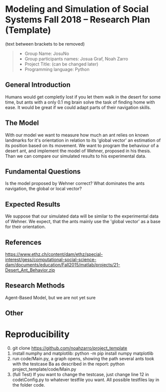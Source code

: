 # Modeling and Simulation of Social Systems Fall 2018 – Research Plan (Template)
(text between brackets to be removed)

> * Group Name: JosuNo
> * Group participants names: Josua Graf, Noah Zarro
> * Project Title: (can be changed later)
> * Programming language: Python

## General Introduction

Humans would get completly lost if you let them walk in the desert for some time, but ants with a only 0.1 mg brain solve the task of finding home with ease. It would be great if we could adapt parts of their navigation skills.

## The Model

With our model we want to measure how much an ant relies on known landmarks for it's orientation in relation to its 'global vector' an estimation of its position based on its movement. We want to program the behaviour of a desert ant, and implement the model of Wehner, proposed in his thesis. Than we can compare our simulated results to his experimental data.

## Fundamental Questions

Is the model proposed by Wehner correct?
What dominates the ants navigation, the global or local vector?

## Expected Results

We suppose that our simulated data will be similar to the experimental data of Wehner. We expect, that the ants mainly use the 'global vector' as a base for their orientation.

## References 

https://www.ethz.ch/content/dam/ethz/special-interest/gess/computational-social-science-dam/documents/education/Fall2015/matlab/projects/21-Desert_Ant_Behavior.zip


## Research Methods

Agent-Based Model, but we are not yet sure

## Other


# Reproducibility

0. git clone https://github.com/noahzarro/project_template
1. install numphy and matplotlib: python -m pip install numpy matplotlib
2. run code/Main.py, a graph opens, showing the path several ants took with the testcase Ba as described in the report:
   python project_template/code/Main.py
3. (full Test) If you want to change the testcase, just change line 12 in code\Config.py to whatever testfile you want. All possible testfiles lay in the folder code.

